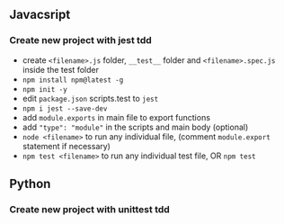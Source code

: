 ## Javacsript
### Create new project with jest tdd
* create `<filename>.js` folder, `__test__` folder and `<filename>.spec.js` inside the test folder 
* `npm install npm@latest -g`
* `npm init -y`
* edit `package.json` scripts.test to `jest` 
* `npm i jest --save-dev`
* add `module.exports` in main file to export functions
* add `"type": "module"` in the scripts and main body (optional)
* `node <filename>` to run any individual file, (comment `module.export` statement if necessary)
* `npm test <filename>` to run any individual test file, OR `npm test`

## Python
### Create new project with unittest tdd
